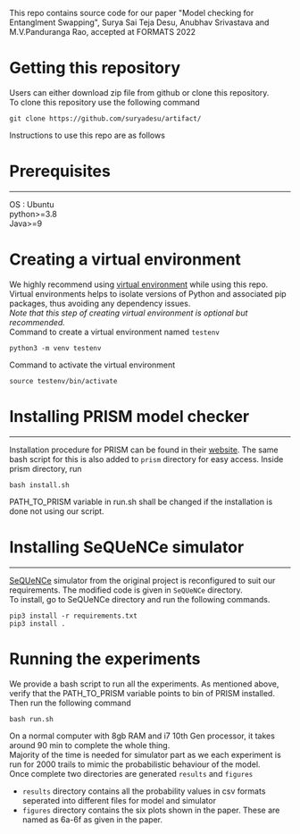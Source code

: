 This repo contains source code for our paper "Model checking for Entanglment Swapping", Surya Sai Teja Desu, Anubhav Srivastava and M.V.Panduranga Rao, accepted at FORMATS 2022  
# Getting this repository  
Users can either download zip file from github or clone this repository.  
To clone this repository use the following command
```
git clone https://github.com/suryadesu/artifact/  
```
Instructions to use this repo are as follows  
# Prerequisites  

---
OS : Ubuntu  
python>=3.8  
Java>=9  
# Creating a virtual environment  
We highly recommend using [virtual environment](https://packaging.python.org/en/latest/guides/installing-using-pip-and-virtual-environments/#creating-a-virtual-environment) while using this repo. Virtual environments helps to isolate versions of Python and associated pip packages, thus avoiding any dependency issues.  
<em>Note that this step of creating virtual environment is optional but recommended.</em>  
Command to create a virtual environment named ``testenv``
```
python3 -m venv testenv
```
Command to activate the virtual environment
```
source testenv/bin/activate
```
# Installing PRISM model checker  

---
Installation procedure for PRISM can be found in their [website](http://prismmodelchecker.org/manual/InstallingPRISM/Instructions).
The same bash script for this is also added to ``prism`` directory for easy access.  Inside prism directory, run  

```
bash install.sh
```
PATH_TO_PRISM variable in run.sh shall be changed if the installation is done not using our script.  

# Installing SeQUeNCe simulator  

---
[SeQUeNCe](https://sequence-toolbox.github.io/) simulator from the original project is reconfigured to suit our requirements. The modified code is given in ``SeQUeNCe`` directory.  
To install, go to SeQUeNCe directory and run the following commands. 
```
pip3 install -r requirements.txt  
pip3 install .  
```

# Running the experiments  
We provide a bash script to run all the experiments. As mentioned above, verify that the PATH_TO_PRISM variable points to bin of PRISM installed.  
Then run the following command  
```
bash run.sh
```
On a normal computer with 8gb RAM and i7 10th Gen processor, it takes around 90 min to complete the whole thing.  
Majority of the time is needed for simulator part as we each experiment is run for 2000 trails to mimic the probabilistic behaviour of the model.  
Once complete two directories are generated ``results`` and ``figures``  
- ``results`` directory contains all the probability values in csv formats seperated into different files for model and simulator  
- ``figures`` directory contains the six plots shown in the paper. These are named as 6a-6f as given in the paper.
